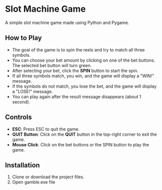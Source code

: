 # Slot Machine Game

A simple slot machine game made using Python and Pygame.

## How to Play

- The goal of the game is to spin the reels and try to match all three symbols.
- You can choose your bet amount by clicking on one of the bet buttons. The selected bet button will turn green.
- After selecting your bet, click the **SPIN** button to start the spin.
- If all three symbols match, you win, and the game will display a "WIN!" message.
- If the symbols do not match, you lose the bet, and the game will display a "LOSE!" message.
- You can play again after the result message disappears (about 1 second).

## Controls

- **ESC**: Press ESC to quit the game.
- **QUIT Button**: Click on the **QUIT** button in the top-right corner to exit the game.
- **Mouse Click**: Click on the bet buttons or the SPIN button to play the game.


## Installation

1. Clone or download the project files.
2. Open gamble.exe file
